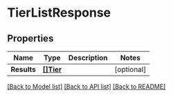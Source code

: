 # TierListResponse

## Properties

Name | Type | Description | Notes
------------ | ------------- | ------------- | -------------
**Results** | [**[]Tier**](Tier.md) |  | [optional] 

[[Back to Model list]](../README.md#documentation-for-models) [[Back to API list]](../README.md#documentation-for-api-endpoints) [[Back to README]](../README.md)


